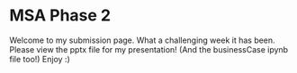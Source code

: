 # MSA Phase 2
Welcome to my submission page. What a challenging week it has been. Please view the pptx file for my presentation! (And the businessCase ipynb file too!) Enjoy :)

